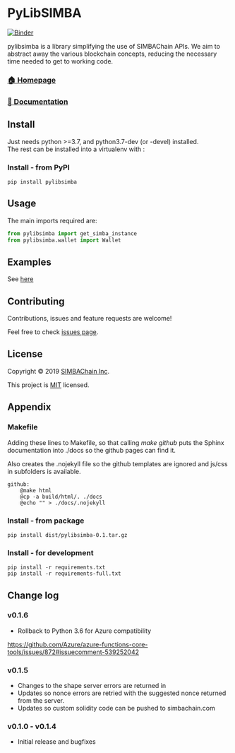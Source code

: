 # PyLibSIMBA

[![Binder](https://mybinder.org/badge_logo.svg)](https://mybinder.org/v2/gh/SIMBAChain/PyLibSIMBA/master?filepath=notebooks%2FSIMBAChain_test_comments.ipynb)


pylibsimba is a library simplifying the use of SIMBAChain APIs. We aim to abstract away the various blockchain 
concepts, reducing the necessary time needed to get to working code.

### [🏠 Homepage](https://github.com/simbachain/PyLibSIMBA#readme)
### [📝 Documentation](https://simbachain.github.io/PyLibSIMBA/)

## Install

Just needs python >=3.7, and python3.7-dev (or -devel) installed.<br>
The rest can be installed into a virtualenv with :

### Install - from PyPI

	pip install pylibsimba

## Usage

The main imports required are:

```python
from pylibsimba import get_simba_instance
from pylibsimba.wallet import Wallet
```

## Examples

See [here](https://github.com/SIMBAChain/PyLibSIMBA/blob/master/tests/examples.py)

## Contributing

Contributions, issues and feature requests are welcome!

Feel free to check [issues page](https://github.com/SIMBAChain/PyLibSIMBA/issues).

## License

Copyright © 2019 [SIMBAChain Inc](https://simbachain.com/).

This project is [MIT](https://github.com/SIMBAChain/PyLibSIMBA/blob/master/LICENSE) licensed.

## Appendix

### Makefile

Adding these lines to Makefile, so that calling *make github* puts the Sphinx documentation into ./docs so the github
 pages can find it.
 
 Also creates the .nojekyll file so the github templates are ignored and js/css in subfolders is available.

	github:
		@make html
		@cp -a build/html/. ./docs
		@echo "" > ./docs/.nojekyll
		
### Install - from package

	pip install dist/pylibsimba-0.1.tar.gz

### Install - for development

    pip install -r requirements.txt
    pip install -r requirements-full.txt
    
    
## Change log

### v0.1.6
* Rollback to Python 3.6 for Azure compatibility

https://github.com/Azure/azure-functions-core-tools/issues/872#issuecomment-539252042

### v0.1.5
* Changes to the shape server errors are returned in
* Updates so nonce errors are retried with the suggested nonce returned from the server.
* Updates so custom solidity code can be pushed to simbachain.com

### v0.1.0 - v0.1.4
* Initial release and bugfixes
